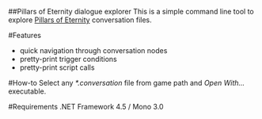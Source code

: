 ##Pillars of Eternity dialogue explorer
This is a simple command line tool to explore [Pillars of Eternity](http://eternity.obsidian.net) conversation files.

#Features
* quick navigation through conversation nodes
* pretty-print trigger conditions
* pretty-print script calls

#How-to
Select any _*.conversation_ file from game path and _Open With..._ executable.

#Requirements
.NET Framework 4.5 / Mono 3.0
